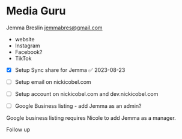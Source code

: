 
#  Media Guru

Jemma Breslin
jemmabres@gmail.com

* website 
* Instagram
* Facebook?
* TikTok
 
 - [x] Setup Sync share for Jemma ✅ 2023-08-23
 - [ ] Setup email on nickicobel.com
 - [ ] Setup account on nickicobel.com and dev.nickicobel.com
 - [ ] Google Business listing - add Jemma as an admin?


Google business listing requires Nicole to add Jemma as a manager. 

Follow up 
